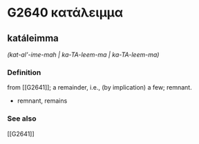 # G2640 κατάλειμμα

## katáleimma

_(kat-al'-ime-mah | ka-TA-leem-ma | ka-TA-leem-ma)_

### Definition

from [[G2641]]; a remainder, i.e., (by implication) a few; remnant.

- remnant, remains

### See also

[[G2641]]

